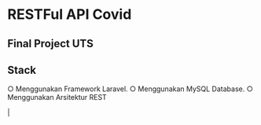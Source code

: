 # RESTFul API Covid
## Final Project UTS

## Stack
○ Menggunakan Framework Laravel.
○ Menggunakan MySQL Database.
○ Menggunakan Arsitektur REST


|


